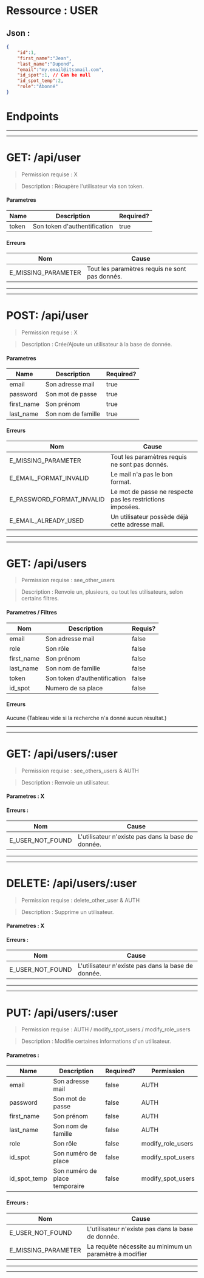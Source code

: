 # Ressource : USER

## Json :
```json
{
	"id":1,
	"first_name":"Jean",
	"last_name":"Dupond",
	"email":"my.email@itsamail.com",
	"id_spot":1, // Can be null
	"id_spot_temp":2,
	"role":"Abonné"
}
```

# Endpoints
* * *
* * *
# GET: /api/user
> Permission requise : X

> Description : Récupère l'utilisateur via son token.

#### **Parametres**

| Name | Description | Required? |
| ---- | ----------- | --------- |
| token | Son token d'authentification | true |

#### **Erreurs**

| Nom | Cause |
| --- | ----- |
| E_MISSING_PARAMETER | Tout les paramètres requis ne sont pas donnés. |

* * *
* * *

# POST: /api/user
> Permission requise : X

> Description : Crée/Ajoute un utilisateur à la base de donnée.

#### **Parametres**

| Name | Description | Required? |
| ---- | ----------- | --------- |
| email | Son adresse mail | true |
| password | Son mot de passe | true |
| first_name | Son prénom | true |
| last_name | Son nom de famille | true |

#### **Erreurs**

| Nom | Cause |
| --- | ----- |
| E_MISSING_PARAMETER | Tout les paramètres requis ne sont pas donnés. |
| E_EMAIL_FORMAT_INVALID | Le mail n'a pas le bon format. |
| E_PASSWORD_FORMAT_INVALID | Le mot de passe ne respecte pas les restrictions imposées. |
| E_EMAIL_ALREADY_USED | Un utilisateur possède déjà cette adresse mail. |

* * *
* * *

# GET: /api/users
> Permission requise : see_other_users

> Description : Renvoie un, plusieurs, ou tout les utilisateurs, selon certains filtres.

#### **Parametres / Filtres** 

| Nom | Description | Requis? |
| ---- | ----------- | --------- |
| email | Son adresse mail | false |
| role | Son rôle | false |
| first_name | Son prénom | false |
| last_name | Son nom de famille | false |
| token | Son token d'authentification | false |
| id_spot | Numero de sa place | false |

#### **Erreurs**
Aucune (Tableau vide si la recherche n'a donné aucun résultat.)

* * *
* * *

# GET:  /api/users/:user
> Permission requise : see_others_users & AUTH

> Description : Renvoie un utilisateur.

#### **Parametres** : X

#### **Erreurs** :

| Nom | Cause |
| --- | ----- |
| E_USER_NOT_FOUND | L'utilisateur n'existe pas dans la base de donnée. |

* * *
* * *

# DELETE: /api/users/:user
> Permission requise : delete_other_user & AUTH

> Description : Supprime un utilisateur.

#### **Parametres** : X

#### **Erreurs** :

| Nom | Cause |
| --- | ----- |
| E_USER_NOT_FOUND | L'utilisateur n'existe pas dans la base de donnée. |

* * *
* * *

# PUT: /api/users/:user
> Permission requise : AUTH / modify_spot_users / modify_role_users

> Description : Modifie certaines informations d'un utilisateur.

#### **Parametres** :

| Name | Description | Required? | Permission |
| ---- | ----------- | --------- | ---------- |
| email | Son adresse mail | false | AUTH |
| password | Son mot de passe | false | AUTH |
| first_name | Son prénom | false | AUTH |
| last_name | Son nom de famille | false | AUTH |
| role | Son rôle | false | modify_role_users |
| id_spot | Son numéro de place | false | modify_spot_users |
| id_spot_temp | Son numéro de place temporaire | false | modify_spot_users |

#### **Erreurs** :

| Nom | Cause |
| --- | ----- |
| E_USER_NOT_FOUND | L'utilisateur n'existe pas dans la base de donnée. |
| E_MISSING_PARAMETER | La requête nécessite au minimum un paramètre à modifier |

* * *
* * *